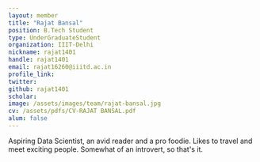 ```yaml
---
layout: member
title: "Rajat Bansal"
position: B.Tech Student
type: UnderGraduateStudent
organization: IIIT-Delhi
nickname: rajat1401
handle: rajat1401
email: rajat16260@iiitd.ac.in
profile_link: 
twitter: 
github: rajat1401
scholar: 
image: /assets/images/team/rajat-bansal.jpg
cv: /assets/pdfs/CV-RAJAT BANSAL.pdf
alum: false
---
```

Aspiring Data Scientist, an avid reader and a pro foodie. Likes to travel and meet exciting people. Somewhat of an introvert, so that's it.  